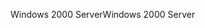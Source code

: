 <span data-ttu-id="88dd6-101">Windows 2000 Server</span><span class="sxs-lookup"><span data-stu-id="88dd6-101">Windows 2000 Server</span></span>